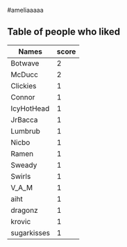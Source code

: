 #ameliaaaaa
## Table of people who liked
Names | score
--- | ---
Botwave | 2
McDucc | 2
Clickies | 1
Connor | 1
IcyHotHead | 1
JrBacca | 1
Lumbrub | 1
Nicbo | 1
Ramen | 1
Sweady | 1
Swirls | 1
V_A_M | 1
aiht | 1
dragonz | 1
krovic | 1
sugarkisses | 1
